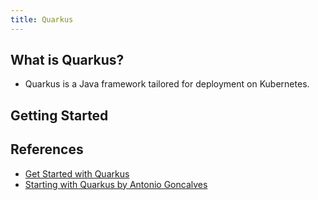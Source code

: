 ```yaml
---
title: Quarkus
---
```


## What is Quarkus?
- Quarkus is a Java framework tailored for deployment on Kubernetes.

## Getting Started


## References

- [Get Started with Quarkus](https://quarkus.io/get-started/)
- [Starting with Quarkus by Antonio Goncalves](https://www.udemy.com/course/quarkus-starting-with-quarkus/)
